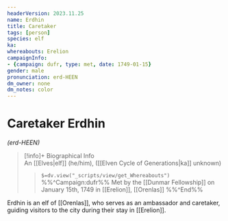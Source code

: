 ```yaml
---
headerVersion: 2023.11.25
name: Erdhin
title: Caretaker
tags: [person]
species: elf
ka:
whereabouts: Erelion
campaignInfo:
- {campaign: dufr, type: met, date: 1749-01-15}
gender: male
pronunciation: erd-HEEN
dm_owner: none
dm_notes: color
---
```

# Caretaker Erdhin
*(erd-HEEN)*
>[!info]+ Biographical Info  
> An [[Elves|elf]] (he/him), ([[Elven Cycle of Generations|ka]] unknown)  
>> `$=dv.view("_scripts/view/get_Whereabouts")`  
>> %%^Campaign:dufr%% Met by the [[Dunmar Fellowship]] on January 15th, 1749 in [[Erelion]], [[Orenlas]] %%^End%%

Erdhin is an elf of [[Orenlas]], who serves as an ambassador and caretaker, guiding visitors to the city during their stay in [[Erelion]]. 